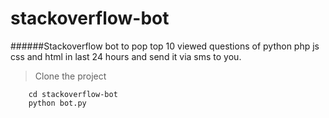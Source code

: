 # stackoverflow-bot

######Stackoverflow bot to pop top 10 viewed questions of python php js css and html in last 24 hours and send it via sms to you.


> Clone the project

```
	cd stackoverflow-bot
	python bot.py
```
